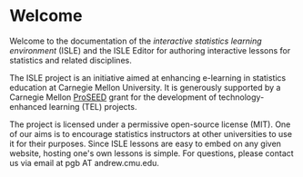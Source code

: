 # Welcome

Welcome to the documentation of the *interactive statistics learning environment* (ISLE) and the ISLE Editor for authoring interactive lessons for statistics and related disciplines.

The ISLE project is an initiative aimed at enhancing e-learning in statistics education at Carnegie Mellon University. It is generously supported by a Carnegie Mellon [ProSEED][proseed] grant for the development of technology-enhanced learning (TEL) projects.

The project is licensed under a permissive open-source license (MIT). One of our aims is to encourage statistics instructors at other universities to use it for their purposes. Since ISLE lessons are easy to embed on any given website, hosting one's own lessons is simple. For questions, please contact us via email at pgb AT andrew.cmu.edu.

[proseed]: http://www.cmu.edu/proseed/
